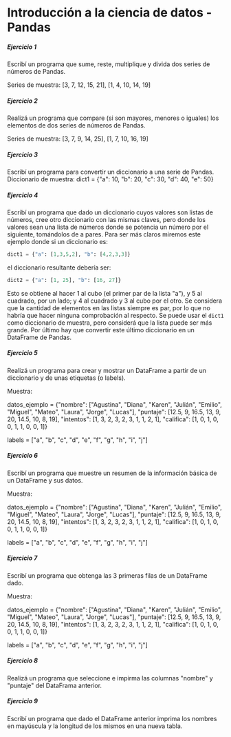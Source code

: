 # **Introducción a la ciencia de datos - Pandas**

##### **Ejercicio 1**
Escribí un programa que sume, reste, multiplique y divida dos series de números de Pandas.

Series de muestra: [3, 7, 12, 15, 21], [1, 4, 10, 14, 19]

##### **Ejercicio 2**
Realizá un programa que compare (si son mayores, menores o iguales) los elementos de dos series de números de Pandas.

Series de muestra: [3, 7, 9, 14, 25], [1, 7, 10, 16, 19]

##### **Ejercicio 3**
Escribí un programa para convertir un diccionario a una serie de Pandas.
Diccionario de muestra: dict1 = {"a": 10, "b": 20, "c": 30, "d": 40, "e": 50}

##### **Ejercicio 4**
Escribí un programa que dado un diccionario cuyos valores son listas de números, cree otro diccionario con las mismas claves, pero donde los valores sean una lista de números donde se potencia un número por el siguiente, tomándolos de a pares. Para ser más claros miremos este ejemplo donde si un diccionario es:

```python
dict1 = {"a": [1,3,5,2], "b": [4,2,3,3]}
```

el diccionario resultante debería ser:

```python
dict2 = {"a": [1, 25], "b": [16, 27]}
```

Esto se obtiene al hacer 1 al cubo (el primer par de la lista "a"), y 5 al cuadrado, por un lado; y 4 al cuadrado y 3 al cubo por el otro. Se considera que la cantidad de elementos en las listas siempre es par, por lo que no habría que hacer ninguna comprobación al respecto. Se puede usar el `dict1` como diccionario de muestra, pero considerá que la lista puede ser más grande.
Por último hay que convertir este último diccionario en un DataFrame de Pandas.

##### **Ejercicio 5**
Realizá un programa para crear y mostrar un DataFrame a partir de un diccionario y de unas etiquetas (o labels).

Muestra:

datos_ejemplo = {"nombre": ["Agustina", "Diana", "Karen", "Julián", "Emilio", "Miguel", "Mateo", "Laura", "Jorge", "Lucas"], "puntaje": [12.5, 9, 16.5, 13, 9, 20, 14.5, 10, 8, 19], "intentos": [1, 3, 2, 3, 2, 3, 1, 1, 2, 1], "califica": [1, 0, 1, 0, 0, 1, 1, 0, 0, 1]}

labels = ["a", "b", "c", "d", "e", "f", "g", "h", "i", "j"]


##### **Ejercicio 6**
Escribí un programa que muestre un resumen de la información básica de un DataFrame y sus datos.

Muestra:

datos_ejemplo = {"nombre": ["Agustina", "Diana", "Karen", "Julián", "Emilio", "Miguel", "Mateo", "Laura", "Jorge", "Lucas"], "puntaje": [12.5, 9, 16.5, 13, 9, 20, 14.5, 10, 8, 19], "intentos": [1, 3, 2, 3, 2, 3, 1, 1, 2, 1], "califica": [1, 0, 1, 0, 0, 1, 1, 0, 0, 1]}

labels = ["a", "b", "c", "d", "e", "f", "g", "h", "i", "j"]

##### **Ejercicio 7**
Escribí un programa que obtenga las 3 primeras filas de un DataFrame dado.

Muestra:

datos_ejemplo = {"nombre": ["Agustina", "Diana", "Karen", "Julián", "Emilio", "Miguel", "Mateo", "Laura", "Jorge", "Lucas"], "puntaje": [12.5, 9, 16.5, 13, 9, 20, 14.5, 10, 8, 19], "intentos": [1, 3, 2, 3, 2, 3, 1, 1, 2, 1], "califica": [1, 0, 1, 0, 0, 1, 1, 0, 0, 1]}

labels = ["a", "b", "c", "d", "e", "f", "g", "h", "i", "j"]

##### **Ejercicio 8**
Realizá un programa que seleccione e impirma las columnas "nombre" y "puntaje" del DataFrama anterior.

##### **Ejercicio 9**
Escribí un programa que dado el DataFrame anterior imprima los nombres en mayúscula y la longitud de los mismos en una nueva tabla.
